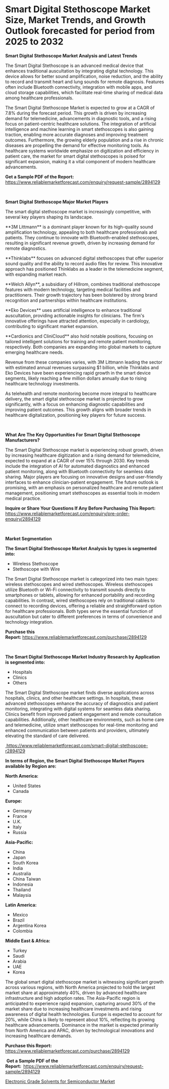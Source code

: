 <p><h1>Smart Digital Stethoscope Market Size, Market Trends, and Growth Outlook forecasted for period from 2025 to 2032</h1></p><p><strong>Smart Digital Stethoscope Market Analysis and Latest Trends</strong></p>
<p><p>The Smart Digital Stethoscope is an advanced medical device that enhances traditional auscultation by integrating digital technology. This device allows for better sound amplification, noise reduction, and the ability to record and transmit heart and lung sounds for remote diagnosis. Features often include Bluetooth connectivity, integration with mobile apps, and cloud storage capabilities, which facilitate real-time sharing of medical data among healthcare professionals.</p><p>The Smart Digital Stethoscope Market is expected to grow at a CAGR of 7.8% during the forecast period. This growth is driven by increasing demand for telemedicine, advancements in diagnostic tools, and a rising focus on patient-centric healthcare solutions. The integration of artificial intelligence and machine learning in smart stethoscopes is also gaining traction, enabling more accurate diagnoses and improving treatment outcomes. Furthermore, the growing elderly population and a rise in chronic diseases are propelling the demand for effective monitoring tools. As healthcare systems worldwide emphasize on digitization and efficiency in patient care, the market for smart digital stethoscopes is poised for significant expansion, making it a vital component of modern healthcare advancements.</p></p>
<p><strong>Get a Sample PDF of the Report:&nbsp;</strong> <a href="https://www.reliablemarketforecast.com/enquiry/request-sample/2894129?utm_campaign=3182&utm_medium=2&utm_source=Github&utm_content=ia&utm_term=15032025&utm_id=smart-digital-stethoscope">https://www.reliablemarketforecast.com/enquiry/request-sample/2894129</a></p>
<p>&nbsp;</p>
<p><strong>Smart Digital Stethoscope Major Market Players</strong></p>
<p><p>The smart digital stethoscope market is increasingly competitive, with several key players shaping its landscape. </p><p>**3M Littmann** is a dominant player known for its high-quality sound amplification technology, appealing to both healthcare professionals and patients. They continue to innovate with Bluetooth-enabled stethoscopes, resulting in significant revenue growth, driven by increasing demand for remote diagnostics.</p><p>**Thinklabs** focuses on advanced digital stethoscopes that offer superior sound quality and the ability to record audio files for review. This innovative approach has positioned Thinklabs as a leader in the telemedicine segment, with expanding market reach.</p><p>**Welch Allyn**, a subsidiary of Hillrom, combines traditional stethoscope features with modern technology, targeting medical facilities and practitioners. Their growth trajectory has been bolstered by strong brand recognition and partnerships within healthcare institutions.</p><p>**Eko Devices** uses artificial intelligence to enhance traditional auscultation, providing actionable insights for clinicians. The firm's innovative offerings have attracted attention, especially in cardiology, contributing to significant market expansion.</p><p>**Cardionics and CliniCloud** also hold notable positions, focusing on tailored intelligent solutions for training and remote patient monitoring, respectively. Both companies are expanding into global markets to capture emerging healthcare needs.</p><p>Revenue from these companies varies, with 3M Littmann leading the sector with estimated annual revenues surpassing $1 billion, while Thinklabs and Eko Devices have been experiencing rapid growth in the smart device segments, likely reaching a few million dollars annually due to rising healthcare technology investments.</p><p>As telehealth and remote monitoring become more integral to healthcare delivery, the smart digital stethoscope market is projected to grow significantly, with a focus on enhancing diagnostic capabilities and improving patient outcomes. This growth aligns with broader trends in healthcare digitalization, positioning key players for future success.</p></p>
<p>&nbsp;</p>
<p><strong>What Are The Key Opportunities For Smart Digital Stethoscope Manufacturers?</strong></p>
<p><p>The Smart Digital Stethoscope market is experiencing robust growth, driven by increasing healthcare digitization and a rising demand for telemedicine, expected to expand at a CAGR of over 15% through 2030. Key trends include the integration of AI for automated diagnostics and enhanced patient monitoring, along with Bluetooth connectivity for seamless data sharing. Major players are focusing on innovative designs and user-friendly interfaces to enhance clinician-patient engagement. The future outlook is promising, with an emphasis on personalized healthcare and remote patient management, positioning smart stethoscopes as essential tools in modern medical practice.</p></p>
<p><strong>Inquire or Share Your Questions If Any Before Purchasing This Report:</strong> <a href="https://www.reliablemarketforecast.com/enquiry/pre-order-enquiry/2894129?utm_campaign=3182&utm_medium=2&utm_source=Github&utm_content=ia&utm_term=15032025&utm_id=smart-digital-stethoscope">https://www.reliablemarketforecast.com/enquiry/pre-order-enquiry/2894129</a></p>
<p>&nbsp;</p>
<p><strong>Market Segmentation</strong></p>
<p><strong>The Smart Digital Stethoscope Market Analysis by types is segmented into:</strong></p>
<p><ul><li>Wireless Stethoscope</li><li>Stethoscope with Wire</li></ul></p>
<p><p>The Smart Digital Stethoscope market is categorized into two main types: wireless stethoscopes and wired stethoscopes. Wireless stethoscopes utilize Bluetooth or Wi-Fi connectivity to transmit sounds directly to smartphones or tablets, allowing for enhanced portability and recording capabilities. In contrast, wired stethoscopes rely on traditional cables to connect to recording devices, offering a reliable and straightforward option for healthcare professionals. Both types serve the essential function of auscultation but cater to different preferences in terms of convenience and technology integration.</p></p>
<p><strong>Purchase this Report:&nbsp;</strong><a href="https://www.reliablemarketforecast.com/purchase/2894129?utm_campaign=3182&utm_medium=2&utm_source=Github&utm_content=ia&utm_term=15032025&utm_id=smart-digital-stethoscope">https://www.reliablemarketforecast.com/purchase/2894129</a></p>
<p>&nbsp;</p>
<p><strong>The Smart Digital Stethoscope Market Industry Research by Application is segmented into:</strong></p>
<p><ul><li>Hospitals</li><li>Clinics</li><li>Others</li></ul></p>
<p><p>The Smart Digital Stethoscope market finds diverse applications across hospitals, clinics, and other healthcare settings. In hospitals, these advanced stethoscopes enhance the accuracy of diagnostics and patient monitoring, integrating with digital systems for seamless data sharing. Clinics benefit from improved patient engagement and remote consultation capabilities. Additionally, other healthcare environments, such as home care and telemedicine, utilize smart stethoscopes for real-time monitoring and enhanced communication between patients and providers, ultimately elevating the standard of care delivered.</p></p>
<p><a href="https://www.reliablemarketforecast.com/smart-digital-stethoscope-r2894129?utm_campaign=3182&utm_medium=2&utm_source=Github&utm_content=ia&utm_term=15032025&utm_id=smart-digital-stethoscope">&nbsp;https://www.reliablemarketforecast.com/smart-digital-stethoscope-r2894129</a></p>
<p><strong>In terms of Region, the Smart Digital Stethoscope Market Players available by Region are:</strong></p>
<p>
    <p> <strong> North America: </strong>
        <ul>
            <li>United States</li>
            <li>Canada</li>
        </ul>
        </p> 
    <p> <strong> Europe: </strong>
        <ul>
            <li>Germany</li>
            <li>France</li>
            <li>U.K.</li>
            <li>Italy</li>
            <li>Russia</li>
        </ul>
        </p> 
    <p> <strong> Asia-Pacific: </strong>
        <ul>
            <li>China</li>
            <li>Japan</li>
            <li>South Korea</li>
            <li>India</li>
            <li>Australia</li>
            <li>China Taiwan</li>
            <li>Indonesia</li>
            <li>Thailand</li>
            <li>Malaysia</li>
        </ul>
        </p> 
    <p> <strong> Latin America: </strong>
        <ul>
            <li>Mexico</li>
            <li>Brazil</li>
            <li>Argentina Korea</li>
            <li>Colombia</li>
        </ul>
        </p> 
    <p> <strong> Middle East & Africa: </strong>
        <ul>
            <li>Turkey</li>
            <li>Saudi</li>
            <li>Arabia</li>
            <li>UAE</li>
            <li>Korea</li>
        </ul>
    </p>
    </p>
<p><p>The global smart digital stethoscope market is witnessing significant growth across various regions, with North America projected to hold the largest market share at approximately 40%, driven by advanced healthcare infrastructure and high adoption rates. The Asia-Pacific region is anticipated to experience rapid expansion, capturing around 30% of the market share due to increasing healthcare investments and rising awareness of digital health technologies. Europe is expected to account for 20%, while China is likely to represent about 10%, reflecting its growing healthcare advancements. Dominance in the market is expected primarily from North America and APAC, driven by technological innovations and increasing healthcare demands.</p></p>
<p><strong>Purchase this Report: </strong><a href="https://www.reliablemarketforecast.com/purchase/2894129?utm_campaign=3182&utm_medium=2&utm_source=Github&utm_content=ia&utm_term=15032025&utm_id=smart-digital-stethoscope">https://www.reliablemarketforecast.com/purchase/2894129</a></p>
<p>&nbsp;<strong>Get a Sample PDF of the Report:&nbsp;&nbsp;</strong><a href="https://www.reliablemarketforecast.com/enquiry/request-sample/2894129?utm_campaign=3182&utm_medium=2&utm_source=Github&utm_content=ia&utm_term=15032025&utm_id=smart-digital-stethoscope">https://www.reliablemarketforecast.com/enquiry/request-sample/2894129</a></p>
<p><strong></strong></p>
<p><p><a href="https://github.com/elodielamto06/Market-Research-Report-List-1/blob/main/electronic-grade-solvents-for-semiconductor-market.md?utm_campaign=3182&utm_medium=2&utm_source=Github&utm_content=ia&utm_term=15032025&utm_id=smart-digital-stethoscope">Electronic Grade Solvents for Semiconductor Market</a></p></p>